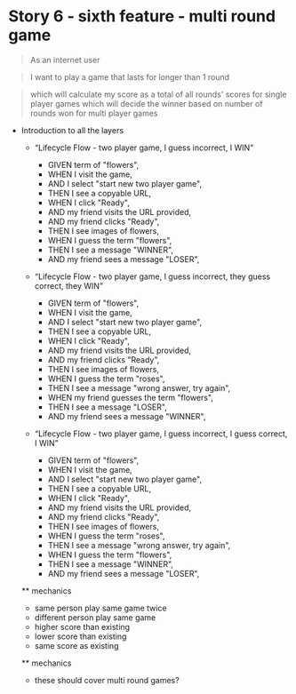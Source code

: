 # Story 6 - sixth feature - multi round game

> As an internet user

> I want to play a game that lasts for longer than 1 round

> which will calculate my score as a total of all rounds' scores for single player games
> which will decide the winner based on number of rounds won for multi player games

* Introduction to all the layers
  * “Lifecycle Flow - two player game, I guess incorrect, I WIN”
    - GIVEN term of "flowers",
    - WHEN I visit the game,
    - AND I select "start new two player game",
    - THEN I see a copyable URL,
    - WHEN I click "Ready",
    - AND my friend visits the URL provided,
    - AND my friend clicks "Ready",
    - THEN I see images of flowers,
    - WHEN I guess the term "flowers",
    - THEN I see a message "WINNER",
    - AND my friend sees a message "LOSER",
    
  * “Lifecycle Flow - two player game, I guess incorrect, they guess correct, they WIN”
    - GIVEN term of "flowers",
    - WHEN I visit the game,
    - AND I select "start new two player game",
    - THEN I see a copyable URL,
    - WHEN I click "Ready",
    - AND my friend visits the URL provided,
    - AND my friend clicks "Ready",
    - THEN I see images of flowers,
    - WHEN I guess the term "roses",
    - THEN I see a message "wrong answer, try again",
    - WHEN my friend guesses the term "flowers",
    - THEN I see a message "LOSER",
    - AND my friend sees a message "WINNER", 
    
  * “Lifecycle Flow - two player game, I guess incorrect, I guess correct, I WIN”
    - GIVEN term of "flowers",
    - WHEN I visit the game,
    - AND I select "start new two player game",
    - THEN I see a copyable URL,
    - WHEN I click "Ready",
    - AND my friend visits the URL provided,
    - AND my friend clicks "Ready",
    - THEN I see images of flowers,
    - WHEN I guess the term "roses",
    - THEN I see a message "wrong answer, try again",
    - WHEN I guess the term "flowers",
    - THEN I see a message "WINNER",
    - AND my friend sees a message "LOSER", 

  ** mechanics
    - same person play same game twice
    - different person play same game
    - higher score than existing
    - lower score than existing
    - same score as existing
    
  ** mechanics
    - these should cover multi round games?